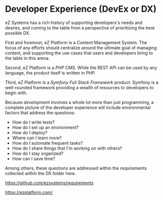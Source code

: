 # Developer Experience (DevEx or DX)

eZ Systems has a rich history of supporting developers's needs and desires, and
coming to the table from a perspective of prioritizing the best possible DX.

First and foremost, eZ Platform is a Content Management System. The focus of any
efforts should centralize around the ultimate goal of managing content, and
supporting the use cases that users and developers bring to the table in this
arena.

Second, eZ Platform is a _PHP_ CMS. While the REST API can be used by any
language, the product itself is written in PHP.

Third, eZ Platform is a _Symfony Full Stack Framework_ product. Symfony is a
well-rounded framework providing a wealth of resources to developers to begin
with.

Because _development_ involves a whole lot more than just programming, a
complete picture of the developer experience will include environmental factors
that address the questions:

- How do I write tests?
- How do I set up an environment?
- How do I deploy?
- Where can I learn more?
- How do I automate frequent tasks?
- How do I share things that I'm working on with others?
- How do I stay organized?
- How can I save time?

Among others, these questions are addressed within the requirements collected
within the DX folder here.

https://github.com/ezsystems/requirements

https://ezplatform.com/
